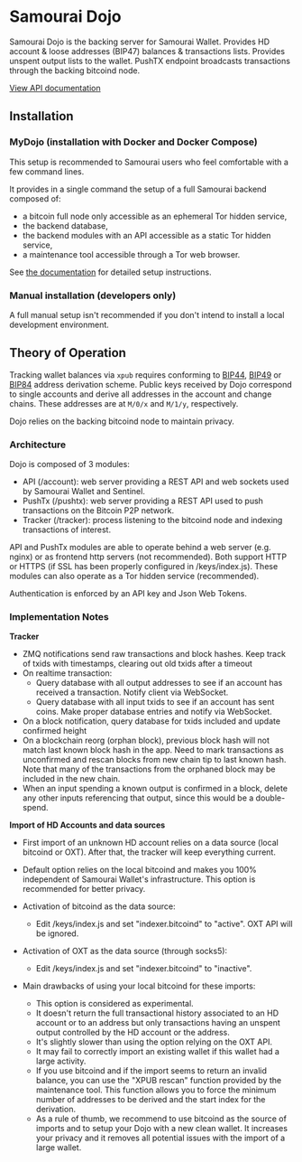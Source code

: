 # Samourai Dojo

Samourai Dojo is the backing server for Samourai Wallet. Provides HD account & loose addresses (BIP47) balances & transactions lists. Provides unspent output lists to the wallet. PushTX endpoint broadcasts transactions through the backing bitcoind node.

[View API documentation](../master/doc/README.md)


## Installation ##

### MyDojo (installation with Docker and Docker Compose)

This setup is recommended to Samourai users who feel comfortable with a few command lines.

It provides in a single command the setup of a full Samourai backend composed of:

* a bitcoin full node only accessible as an ephemeral Tor hidden service,
* the backend database,
* the backend modules with an API accessible as a static Tor hidden service,
* a maintenance tool accessible through a Tor web browser.

See [the documentation](./doc/DOCKER_setup.md) for detailed setup instructions.


### Manual installation (developers only)

A full manual setup isn't recommended if you don't intend to install a local development environment.


## Theory of Operation

Tracking wallet balances via `xpub` requires conforming to [BIP44](https://github.com/bitcoin/bips/blob/master/bip-0044.mediawiki), [BIP49](https://github.com/bitcoin/bips/blob/master/bip-0049.mediawiki) or [BIP84](https://github.com/bitcoin/bips/blob/master/bip-0084.mediawiki) address derivation scheme. Public keys received by Dojo correspond to single accounts and derive all addresses in the account and change chains. These addresses are at `M/0/x` and `M/1/y`, respectively.

Dojo relies on the backing bitcoind node to maintain privacy.


### Architecture

Dojo is composed of 3 modules:
* API (/account): web server providing a REST API and web sockets used by Samourai Wallet and Sentinel.
* PushTx (/pushtx): web server providing a REST API used to push transactions on the Bitcoin P2P network.
* Tracker (/tracker): process listening to the bitcoind node and indexing transactions of interest.

API and PushTx modules are able to operate behind a web server (e.g. nginx) or as frontend http servers (not recommended). Both support HTTP or HTTPS (if SSL has been properly configured in /keys/index.js). These modules can also operate as a Tor hidden service (recommended).

Authentication is enforced by an API key and Json Web Tokens.


### Implementation Notes

**Tracker**

* ZMQ notifications send raw transactions and block hashes. Keep track of txids with timestamps, clearing out old txids after a timeout
* On realtime transaction:
  * Query database with all output addresses to see if an account has received a transaction. Notify client via WebSocket.
  * Query database with all input txids to see if an account has sent coins. Make proper database entries and notify via WebSocket.
* On a block notification, query database for txids included and update confirmed height
* On a blockchain reorg (orphan block), previous block hash will not match last known block hash in the app. Need to mark transactions as unconfirmed and rescan blocks from new chain tip to last known hash. Note that many of the transactions from the orphaned block may be included in the new chain.
* When an input spending a known output is confirmed in a block, delete any other inputs referencing that output, since this would be a double-spend.


**Import of HD Accounts and data sources**

* First import of an unknown HD account relies on a data source (local bitcoind or OXT). After that, the tracker will keep everything current.

* Default option relies on the local bitcoind and makes you 100% independent of Samourai Wallet's infrastructure. This option is recommended for better privacy.

* Activation of bitcoind as the data source:
  * Edit /keys/index.js and set "indexer.bitcoind" to "active". OXT API will be ignored.

* Activation of OXT as the data source (through socks5):
  * Edit /keys/index.js and set "indexer.bitcoind" to "inactive".

* Main drawbacks of using your local bitcoind for these imports:
  * This option is considered as experimental. 
  * It doesn't return the full transactional history associated to an HD account or to an address but only transactions having an unspent output controlled by the HD account or the address.
  * It's slightly slower than using the option relying on the OXT API.
  * It may fail to correctly import an existing wallet if this wallet had a large activity.
  * If you use bitcoind and if the import seems to return an invalid balance, you can use the "XPUB rescan" function provided by the maintenance tool. This function allows you to force the minimum number of addresses to be derived and the start index for the derivation.
  * As a rule of thumb, we recommend to use bitcoind as the source of imports and to setup your Dojo with a new clean wallet. It increases your privacy and it removes all potential issues with the import of a large wallet.
  
